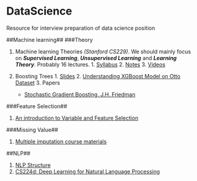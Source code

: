 # DataScience
Resource for interview preparation  of data science position 

##Machine learning##
###Theory 
  1. Machine learning Theories *(Stanford CS229)*. We should mainly focus on *__Supervised Learning__*, *__Unsupervised Learning__* and *__Learning Theory__*. Probably 16 lectures.
    1. [Syllabus](http://cs229.stanford.edu/schedule.html)
    2. [Notes](http://cs229.stanford.edu/materials.html)
    3. [Videos](https://www.youtube.com/playlist?list=PLA89DCFA6ADACE599)
  
  2. Boosting Trees
    1. [Slides](http://homes.cs.washington.edu/~tqchen/pdf/BoostedTree.pdf)
    2. [Understanding XGBoost Model on Otto Dataset](https://www.kaggle.com/tqchen/otto-group-product-classification-challenge/understanding-xgboost-model-on-otto-data)
    3. Papers
      - [Stochastic Gradient Boosting. J.H. Friedman](https://statweb.stanford.edu/~jhf/ftp/stobst.pdf)

  ###Feature Selection##
  1. [An introduction to Variable and Feature Selection](http://www.jmlr.org/papers/volume3/guyon03a/guyon03a.pdf)
  
  ###Missing Value##
  1. [Multiple imputation course materials](http://www.stefvanbuuren.nl/mi/Course.html)


##NLP##
1. [NLP Structure](https://www.google.com/search?newwindow=1&espv=2&biw=1280&bih=728&tbm=isch&sa=1&q=nlp+course+structure&oq=nlp+course+structure&gs_l=img.3...204240.205589.0.205729.7.7.0.0.0.0.87.521.7.7.0....0...1c.1.64.img..0.0.0.sc35i1gBnH4#imgrc=akjTNxgIv9YfoM%3A)
2. [CS224d: Deep Learning for Natural Language Processing](http://cs224d.stanford.edu/)


